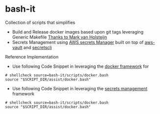 # bash-it

Collection of scripts that simplifies 

- Build and Release docker images based upon git tags leveraging Generic Makefile [Thanks to Mark van Holsteijn](https://github.com/mvanholsteijn/docker-makefile)
- Secrets Management using [AWS secrets Manager](https://aws.amazon.com/secrets-manager/) built on top of [aws-vault](https://github.com/99designs/aws-vault) and [secretscli](https://github.com/tedivm/secretcli)


Reference Implementation

- Use following Code Snippet in leveraging the [docker framework](reference-implementation/docker-ri.bash) for 

```shell
# shellcheck source=bash-it/scripts/docker.bash
source "$SCRIPT_DIR/assist/docker.bash"
```

- Use following Code Snippet in leveraging the [secrets management](reference-implementation/secrets-manager-ri.bash) framework

```shell
# shellcheck source=bash-it/scripts/docker.bash
source "$SCRIPT_DIR/assist/docker.bash"
```
 

